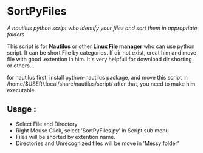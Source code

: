 # SortPyFiles
*A nautilus python script who identify your files and sort them in appropriate folders*

This script is for **Nautilus** or other **Linux File manager** who can use python script.
It can be short File by categories. If dir not exist, creat him and move file with good .extention in him.
It's very helpfull for download dir shorting or others...

for nautilus first, install python-nautilus package, and move this script in /home/$USER/.local/share/nautilus/script/
after that, you need to make him executable.

## Usage :
  - Select File and Directory
  - Right Mouse Click, select 'SortPyFiles.py' in Script sub menu
  - Files will be shorted by extention name.
  - Directories and Unrecognized files will be move in 'Messy folder'
  
